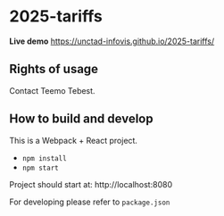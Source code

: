 # 2025-tariffs

**Live demo** https://unctad-infovis.github.io/2025-tariffs/

## Rights of usage

Contact Teemo Tebest.

## How to build and develop

This is a Webpack + React project.

* `npm install`
* `npm start`

Project should start at: http://localhost:8080

For developing please refer to `package.json`